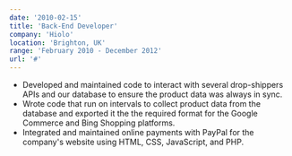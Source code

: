```yaml
---
date: '2010-02-15'
title: 'Back-End Developer'
company: 'Hiolo'
location: 'Brighton, UK'
range: 'February 2010 - December 2012'
url: '#'
---
```


- Developed and maintained code to interact with several drop-shippers APIs and our database to ensure the product data was always in sync.
- Wrote code that run on intervals to collect product data from the database and exported it the the required format for the Google Commerce and Bing Shopping platforms.
- Integrated and maintained online payments with PayPal for the company's website using HTML, CSS, JavaScript, and PHP.
